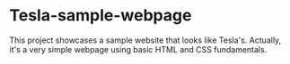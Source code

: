 # Tesla-sample-webpage
This project showcases a sample website that looks like Tesla's. Actually, it's a very simple webpage using basic HTML and CSS fundamentals.
